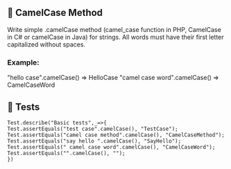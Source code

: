 ## :dart: CamelCase Method
Write simple .camelCase method (camel_case function in PHP, CamelCase in C# or camelCase in Java) for strings. All words must have their first letter capitalized without spaces.




### Example:
"hello case".camelCase() => HelloCase
"camel case word".camelCase() => CamelCaseWord

##  :page_with_curl: Tests


```
Test.describe("Basic tests",_=>{
Test.assertEquals("test case".camelCase(), "TestCase");
Test.assertEquals("camel case method".camelCase(), "CamelCaseMethod");
Test.assertEquals("say hello ".camelCase(), "SayHello");
Test.assertEquals(" camel case word".camelCase(), "CamelCaseWord");
Test.assertEquals("".camelCase(), "");
})
```
